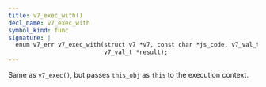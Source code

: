 ```yaml
---
title: v7_exec_with()
decl_name: v7_exec_with
symbol_kind: func
signature: |
  enum v7_err v7_exec_with(struct v7 *v7, const char *js_code, v7_val_t this_obj,
                           v7_val_t *result);
---
```


Same as `v7_exec()`, but passes `this_obj` as `this` to the execution
context. 

